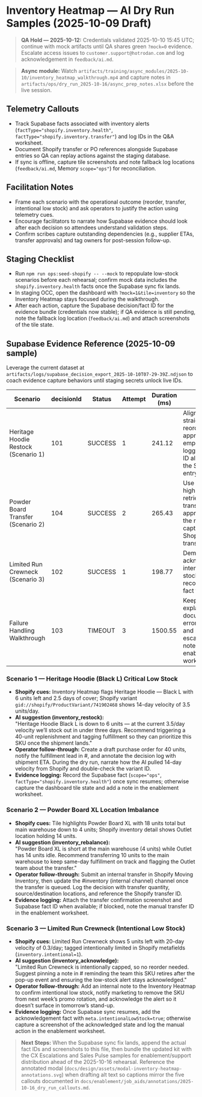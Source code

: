 # Inventory Heatmap — AI Dry Run Samples (2025-10-09 Draft)

> **QA Hold — 2025-10-12:** Credentials validated 2025-10-10 15:45 UTC; continue with mock artifacts until QA shares green `?mock=0` evidence. Escalate access issues to `customer.support@hotrodan.com` and log acknowledgement in `feedback/ai.md`.

> **Async module:** Watch `artifacts/training/async_modules/2025-10-10/inventory_heatmap_walkthrough.mp4` and capture notes in `artifacts/ops/dry_run_2025-10-16/async_prep_notes.xlsx` before the live session.

## Telemetry Callouts
- Track Supabase facts associated with inventory alerts (`factType="shopify.inventory.health"`, `factType="shopify.inventory.transfer"`) and log IDs in the Q&A worksheet.
- Document Shopify transfer or PO references alongside Supabase entries so QA can replay actions against the staging database.
- If sync is offline, capture tile screenshots and note fallback log locations (`feedback/ai.md`, Memory `scope="ops"`) for reconciliation.

## Facilitation Notes
- Frame each scenario with the operational outcome (reorder, transfer, intentional low stock) and ask operators to justify the action using telemetry cues.
- Encourage facilitators to narrate how Supabase evidence should look after each decision so attendees understand validation steps.
- Confirm scribes capture outstanding dependencies (e.g., supplier ETAs, transfer approvals) and tag owners for post-session follow-up.

## Staging Checklist
- Run `npm run ops:seed-shopify -- --mock` to repopulate low-stock scenarios before each rehearsal; confirm mock data includes the `shopify.inventory.health` facts once the Supabase sync fix lands.
- In staging OCC, open the dashboard with `?mock=1&tile=inventory` so the Inventory Heatmap stays focused during the walkthrough.
- After each action, capture the Supabase decision/fact ID for the evidence bundle (credentials now stable); if QA evidence is still pending, note the fallback log location (`feedback/ai.md`) and attach screenshots of the tile state.

## Supabase Evidence Reference (2025-10-09 sample)
Leverage the current dataset at `artifacts/logs/supabase_decision_export_2025-10-10T07-29-39Z.ndjson` to coach evidence capture behaviors until staging secrets unlock live IDs.

| Scenario | decisionId | Status | Attempt | Duration (ms) | Notes |
| --- | --- | --- | --- | --- | --- |
| Heritage Hoodie Restock (Scenario 1) | 101 | SUCCESS | 1 | 241.12 | Aligns with a straightforward reorder approval; emphasize logging variant ID alongside the Supabase entry. |
| Powder Board Transfer (Scenario 2) | 104 | SUCCESS | 2 | 265.43 | Use to highlight retries tied to transfer approvals and the need to capture Shopify transfer IDs. |
| Limited Run Crewneck (Scenario 3) | 102 | SUCCESS | 1 | 198.77 | Demonstrate acknowledging intentional low stock while still recording a fact for audit. |
| Failure Handling Walkthrough | 103 | TIMEOUT | 3 | 1500.55 | Keep handy to explain how to document errors/timeouts and route escalation notes in the enablement worksheet. |

### Scenario 1 — Heritage Hoodie (Black L) Critical Low Stock
- **Shopify cues:** Inventory Heatmap flags Heritage Hoodie — Black L with 6 units left and 2.5 days of cover; Shopify variant `gid://shopify/ProductVariant/741902468` shows 14-day velocity of 3.5 units/day.
- **AI suggestion (inventory_restock):**  
  "Heritage Hoodie Black L is down to 6 units — at the current 3.5/day velocity we’ll stock out in under three days. Recommend triggering a 40-unit replenishment and tagging fulfillment so they can prioritize this SKU once the shipment lands."
- **Operator follow-through:** Create a draft purchase order for 40 units, notify the fulfillment lead in #, and annotate the decision log with shipment ETA. During the dry run, narrate how the AI pulled 14-day velocity from Shopify and double-check the variant ID.
- **Evidence logging:** Record the Supabase fact (`scope="ops"`, `factType="shopify.inventory.health"`) once sync resumes; otherwise capture the dashboard tile state and add a note in the enablement worksheet.

### Scenario 2 — Powder Board XL Location Imbalance
- **Shopify cues:** Tile highlights Powder Board XL with 18 units total but main warehouse down to 4 units; Shopify inventory detail shows Outlet location holding 14 units.
- **AI suggestion (inventory_rebalance):**  
  "Powder Board XL is short at the main warehouse (4 units) while Outlet has 14 units idle. Recommend transferring 10 units to the main warehouse to keep same-day fulfillment on track and flagging the Outlet team about the transfer."
- **Operator follow-through:** Submit an internal transfer in Shopify Moving Inventory, then update the #inventory (internal channel) channel once the transfer is queued. Log the decision with transfer quantity, source/destination locations, and reference the Shopify transfer ID.
- **Evidence logging:** Attach the transfer confirmation screenshot and Supabase fact ID when available; if blocked, note the manual transfer ID in the enablement worksheet.

### Scenario 3 — Limited Run Crewneck (Intentional Low Stock)
- **Shopify cues:** Limited Run Crewneck shows 5 units left with 20-day velocity of 0.3/day; tagged intentionally limited in Shopify metafields (`inventory.intentional=1`).
- **AI suggestion (inventory_acknowledge):**  
  "Limited Run Crewneck is intentionally capped, so no reorder needed. Suggest pinning a note in # reminding the team this SKU retires after the pop-up event and ensuring the low-stock alert stays acknowledged."
- **Operator follow-through:** Add an internal note to the Inventory Heatmap to confirm intentional low stock, notify marketing to remove the SKU from next week’s promo rotation, and acknowledge the alert so it doesn’t surface in tomorrow’s stand-up.
- **Evidence logging:** Once Supabase sync resumes, add the acknowledgement fact with `meta.intentionalLowStock=true`; otherwise capture a screenshot of the acknowledged state and log the manual action in the enablement worksheet.

> **Next Steps:** When the Supabase sync fix lands, append the actual fact IDs and screenshots to this file, then bundle the updated kit with the CX Escalations and Sales Pulse samples for enablement/support distribution ahead of the 2025-10-16 rehearsal. Reference the annotated modal (`docs/design/assets/modal-inventory-heatmap-annotations.svg`) when drafting alt text so captions mirror the five callouts documented in `docs/enablement/job_aids/annotations/2025-10-16_dry_run_callouts.md`.
